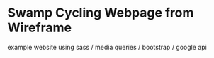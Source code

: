 # Swamp Cycling Webpage from Wireframe

example website using sass / media queries / bootstrap / google api 
